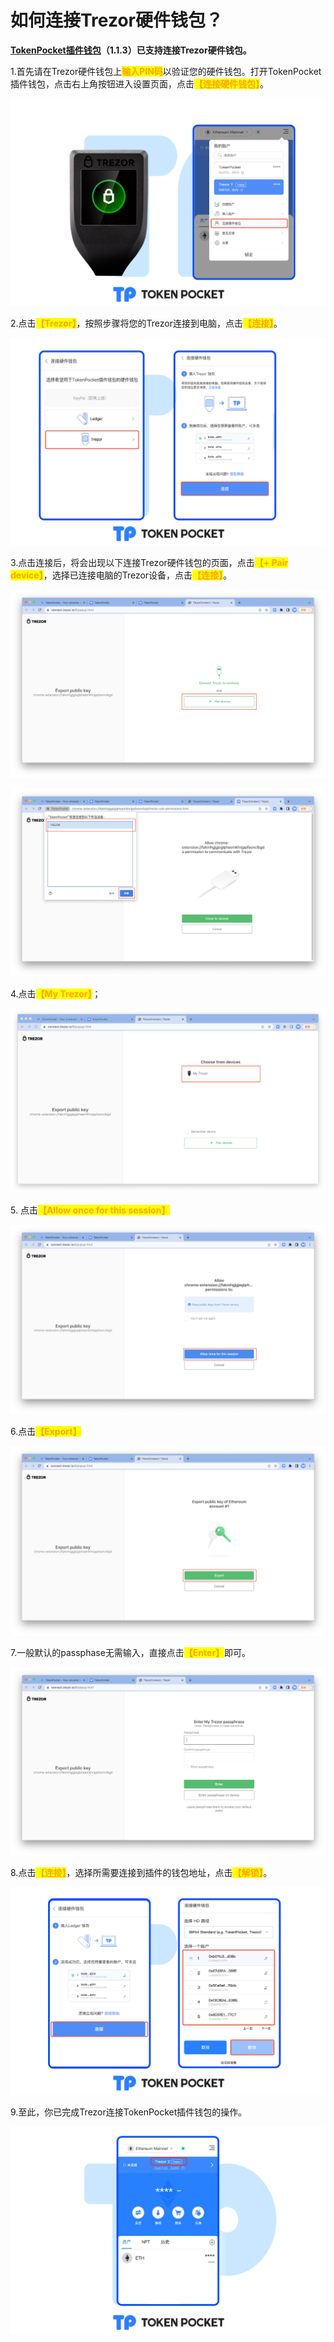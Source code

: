 # 如何连接Trezor硬件钱包？

[**TokenPocket插件钱包**](https://extension.tokenpocket.pro/#/)**（1.1.3）已支持连接Trezor硬件钱包。**

1.首先请在Trezor硬件钱包上<mark style="color:orange;">**输入PIN码**</mark>以验证您的硬件钱包。打开TokenPocket插件钱包，点击右上角按钮进入设置页面，点击<mark style="color:orange;">**【连接硬件钱包】**</mark>。

![](<../../../.gitbook/assets/trezor cn1.png>)

2.点击<mark style="color:orange;">**【Trezor】**</mark>，按照步骤将您的Trezor连接到电脑，点击<mark style="color:orange;">**【连接】**</mark>。

![](<../../../.gitbook/assets/trezor cn2 (1).png>)

3.点击连接后，将会出现以下连接Trezor硬件钱包的页面，点击<mark style="color:orange;">**【+ Pair device】**</mark>，选择已连接电脑的Trezor设备，点击<mark style="color:orange;">**【连接】**</mark>。

![](../../../.gitbook/assets/trezor1.png)

![](../../../.gitbook/assets/trezor2.png)

4.点击<mark style="color:orange;">**【My Trezor】**</mark>；

![](../../../.gitbook/assets/trezor3.png)

5\. 点击<mark style="color:orange;">**【Allow once for this session】**</mark>

![](<../../../.gitbook/assets/t new1.png>)

6.点击<mark style="color:orange;">**【Export】**</mark>

![](<../../../.gitbook/assets/t new2.png>)

7.一般默认的passphase无需输入，直接点击<mark style="color:orange;">**【Enter】**</mark>即可。

![](<../../../.gitbook/assets/t new3.png>)

8.点击<mark style="color:orange;">**【连接】**</mark>，选择所需要连接到插件的钱包地址，点击<mark style="color:orange;">**【解锁】**</mark>。

![](<../../../.gitbook/assets/Group 19012.png>)

9.至此，你已完成Trezor连接TokenPocket插件钱包的操作。

![](<../../../.gitbook/assets/Group 19011.png>)
